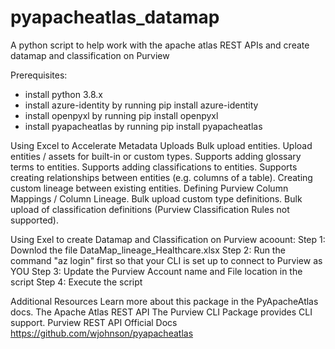# pyapacheatlas_datamap
A python script to help work with the apache atlas REST APIs and create datamap and classification on Purview


Prerequisites:
- install python 3.8.x
- install azure-identity by running pip install azure-identity
- install openpyxl by running pip install openpyxl
- install pyapacheatlas by running pip install pyapacheatlas




Using Excel to Accelerate Metadata Uploads
Bulk upload entities.
Upload entities / assets for built-in or custom types.
Supports adding glossary terms to entities.
Supports adding classifications to entities.
Supports creating relationships between entities (e.g. columns of a table).
Creating custom lineage between existing entities.
Defining Purview Column Mappings / Column Lineage.
Bulk upload custom type definitions.
Bulk upload of classification definitions (Purview Classification Rules not supported).


Using Exel to create Datamap and Classification on Purview acoount:
Step 1: Downlod the file DataMap_lineage_Healthcare.xlsx
Step 2: Run the command "az login" first so that your CLI is set up to connect to Purview as YOU
Step 3: Update the Purview Account name and File location in the script
Step 4: Execute the script



Additional Resources
Learn more about this package in the PyApacheAtlas docs.
The Apache Atlas REST API
The Purview CLI Package provides CLI support.
Purview REST API Official Docs
https://github.com/wjohnson/pyapacheatlas
